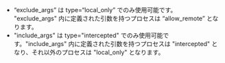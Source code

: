 - “exclude_args” は type=“local_only” でのみ使用可能です。 "exclude_args" 内に定義された引数を持つプロセスは “allow_remote” となります。
- "include_args" は type="intercepted" でのみ使用可能です。"include_args" 内に定義された引数を持つプロセスは "intercepted" となり、それ以外のプロセスは "local_only" となります。
